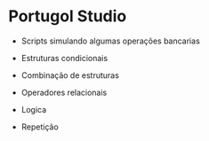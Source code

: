 # Portugol Studio

- Scripts simulando algumas operações bancarias

- Estruturas condicionais

- Combinação de estruturas

- Operadores relacionais 

- Logica

- Repetição

  

